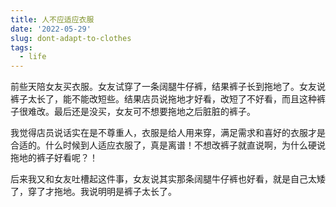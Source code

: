 ```yaml
---
title: 人不应适应衣服
date: '2022-05-29'
slug: dont-adapt-to-clothes
tags:
  - life
---
```


前些天陪女友买衣服。女友试穿了一条阔腿牛仔裤，结果裤子长到拖地了。女友说裤子太长了，能不能改短些。结果店员说拖地才好看，改短了不好看，而且这种裤子很难改。最后还是没买，女友可不想要拖地之后脏脏的裤子。

我觉得店员说话实在是不尊重人，衣服是给人用来穿，满足需求和喜好的衣服才是合适的。什么时候到人适应衣服了，真是离谱！不想改裤子就直说啊，为什么硬说拖地的裤子好看呢？！

后来我又和女友吐槽起这件事，女友说其实那条阔腿牛仔裤也好看，就是自己太矮了，穿了才拖地。我说明明是裤子太长了。

